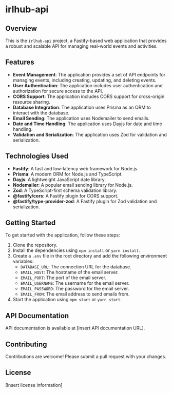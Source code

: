 # **irlhub-api**

## **Overview**

This is the `irlhub-api` project, a Fastify-based web application that provides a robust and scalable API for managing real-world events and activities.

## **Features**

- **Event Management**: The application provides a set of API endpoints for managing events, including creating, updating, and deleting events.
- **User Authentication**: The application includes user authentication and authorization for secure access to the API.
- **CORS Support**: The application includes CORS support for cross-origin resource sharing.
- **Database Integration**: The application uses Prisma as an ORM to interact with the database.
- **Email Sending**: The application uses Nodemailer to send emails.
- **Date and Time Handling**: The application uses Dayjs for date and time handling.
- **Validation and Serialization**: The application uses Zod for validation and serialization.

## **Technologies Used**

- **Fastify**: A fast and low-latency web framework for Node.js.
- **Prisma**: A modern ORM for Node.js and TypeScript.
- **Dayjs**: A lightweight JavaScript date library.
- **Nodemailer**: A popular email sending library for Node.js.
- **Zod**: A TypeScript-first schema validation library.
- **@fastify/cors**: A Fastify plugin for CORS support.
- **@fastify/type-provider-zod**: A Fastify plugin for Zod validation and serialization.

## **Getting Started**

To get started with the application, follow these steps:

1. Clone the repository.
2. Install the dependencies using `npm install` or `yarn install`.
3. Create a `.env` file in the root directory and add the following environment variables:
   - `DATABASE_URL`: The connection URL for the database.
   - `EMAIL_HOST`: The hostname of the email server.
   - `EMAIL_PORT`: The port of the email server.
   - `EMAIL_USERNAME`: The username for the email server.
   - `EMAIL_PASSWORD`: The password for the email server.
   - `EMAIL_FROM`: The email address to send emails from.
4. Start the application using `npm start` or `yarn start`.

## **API Documentation**

API documentation is available at [insert API documentation URL].

## **Contributing**

Contributions are welcome! Please submit a pull request with your changes.

## **License**

[Insert license information]

